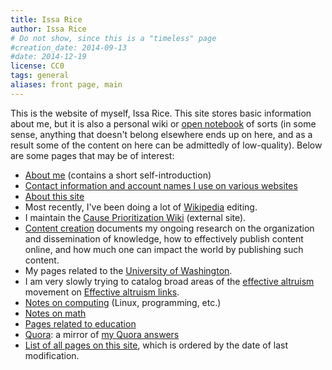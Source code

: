 ```yaml
---
title: Issa Rice
author: Issa Rice
# Do not show, since this is a "timeless" page
#creation_date: 2014-09-13
#date: 2014-12-19
license: CC0
tags: general
aliases: front page, main
---
```


This is the website of myself, Issa Rice.  This site stores basic information
about me, but it is also a personal wiki or [open notebook](http://wcm1.web.rice.edu/open-notebook-history.html) of sorts (in some sense,
anything that doesn't belong elsewhere ends up on here, and as a result
some of the content on here can be admittedly of low-quality).  Below are
some pages that may be of interest:

- [About me](about) (contains a short self-introduction)
- [Contact information and account names I use on various websites](contact)
- [About this site](about-this-site)
- Most recently, I've been doing a lot of [Wikipedia](wikipedia) editing.
- I maintain the [Cause Prioritization Wiki](http://causeprioritization.org) (external site).
- [Content creation]() documents my ongoing research on the
  organization and dissemination of knowledge, how to effectively
  publish content online, and how much one can impact the world by
  publishing such content.
- My pages related to the [University of Washington](university-of-washington).
- I am very slowly trying to catalog broad areas of the [effective altruism]() movement on [Effective altruism links]().
- [Notes on computing](computing) (Linux, programming, etc.)
- [Notes on math](math)
- [Pages related to education](education)
- [Quora](): a mirror of [my Quora answers]()
- [List of all pages on this site](_all), which is ordered by the date of last modification.
